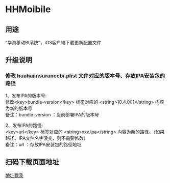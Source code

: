 # HHMoibile

## 用途

“华海移动BI系统”，iOS客户端下载更新配置文件 <br>

## 升级说明 
### 修改 huahaiinsurancebi.plist 文件对应的版本号、存放IPA安装包的路径

 1、发布IPA的版本号: <br>
 修改\<key\>bundle-version\</key\> 标签对应的 \<string\>10.4.001\</string\> 内容为新的版本号<br>
 备注：bundle-version ：当前部署IPA的版本号 

 2、发布IPA的路径: <br>
 \<key\>url\</key\> 标签对应的 \<string\>xxx.ipa\</string\> 内容为新的路径。（如果路径、IPA文件名字没变，则不需要修改）<br>
 备注：url ：存放IPA安装包的路径地址<br>

## 扫码下载页面地址


[地址戳我](http://60.212.43.251:6200/MicroStrategyMobile/plugins/UpdateVersionTask/jsp/index.html)

